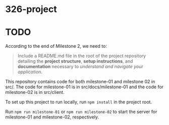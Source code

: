 # 326-project

# TODO

According to the end of Milestone 2, we need to:

> Include a README.md file in the root of the project repository detailing the **project structure**, **setup instructions**, and **documentation** necessary to _understand and navigate your application_.

This repository contains code for both milestone-01 and milestone 02 in src/. The code for milestone-01 is in src/docs/milestone-01 and the code for milestone-02 is in src/client.

To set up this project to run locally, run `npm install` in the project root.

Run `npm run milestone-01` or `npm run milestone-02` to start the server for milestone-01 and milestone-02, respectively.

